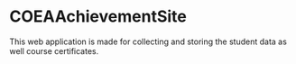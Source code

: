 # COEAAchievementSite

This web application is made for collecting and storing the student data as well course certificates.
